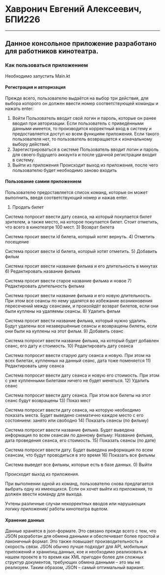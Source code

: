 # Хавронич Евгений Алексеевич, БПИ226
---
## Данное консольное приложение разработано для работников кинотеатра.
### Как пользоваться приложением
Необходимо запустить Main.kt
#### Регистрация и авторизация
Прежде всего, пользователю выдаётся на выбор три действия, для выбора которого он должен ввести номер соответствующей команды и нажать enter:
1. Войти
Пользователь вводит свой логин и пароль, которые он ранее вводил при авторизации. Если пользователь с приведёнными данными имеется, то производится корректный вход в систему и предоставляется доступ ко всем функциям приложения. Если такого пользователя нет, то пользователь возвращается к изначальному выбору действий.
2. Зарегистрироваться в системе
Пользователь вводит логин и пароль для своего будущего аккаунта и после удачной регистрации входит в систему.
0. Выйти из приложения
Происходит выход из приложения, после чего пользователю будет необходимо заново входить

#### Пользование самим приложением
Пользователю предоставляется список команд, которые он может выполнить, введя соответствующий номер и нажав enter.
1) Продать билет

Система попросит ввести дату сеанса, на который покупается билет зрителем, а также место, на которое покупается билет. Стоит отметить, что всего в кинотеатре 100 мест.
3) Возврат билета 

Система просит ввести id билета, который хотят вернуть.
4) Отметить посещение

Система просит ввести id билета, который хотят отметить.
5) Добавить фильм

Система просит ввести название фильма и его длительность в минутах
6) Редактировать название фильма

Система просит ввести старое название фильма и новое
7) Редактировать длительность фильма

Система просит ввести название фильма и его новую длительность. При этом все сеансы по нему удалятся во избежание возникновения пересечений между сеансами, и произойдёт возврат билетов, если они были куплены на удаляемы сеансы. 
8) Удалить фильм 

Система просит ввести название фильма, который нужно удалить. Будут удалены все незавершённые сеансы и возвращены билеты, если они были на куплены на этот фильм.
9) Добавить сеанс

Система попросит ввести название фильма, на который будет добавлен сеанс, его дату и стоимость. 
10) Редактировать дату сеанса

Система попросит ввести старую дату сеанса и новую. При этом на всех билетах, купленных на данный сеанс, дата тоже поменяется 
11) Редактировать цену сеанса

Система попросит ввести дату сеанса и новую его стоимость. При этом с уже купленными билетами ничего не будет меняться. 
12) Удалить сеанс

Система попросит ввести дату сеанса. При этом все билеты на этот сеанс будут возвращены
13) Показ мест

Система попросит ввести дату сеанса, на которую необходимо показать места. Будет выведено схематично каждое место с его состоянием: занято или свободно 
14) Показать сеансы (по фильму)

Система попросит ввести название фильма. Будет выведена информация по всем сеансам по данному фильму: Название фильма, дата проведения сеанса, его стоимость. 
15) Показать сеансы (по дате) 

Система попросит ввести дату. Будет выведена информация по всем сеансам, что будут проводиться в это время
16) Показать все фильмы

Система выведет все фильмы, которые есть в базе данных. 
0) Выйти 

Происходит выход из приложения.

При выполнении одной из команд, пользователю снова предлагается выбрать одну из имеющихся. Если он хочет выйти из приложения, то должен ввести команду для выхода. 

Учтены различные случаи некорректных вводов или нарушающих логику приложения/ работы кинотеатра вцелом.

#### Хранение данных
Данные хранятся в json-формате. Это связано прежде всего с тем, что JSON разработан для обмена данными и обеспечивает более простой и лаконичный формат. Это также повышает производительность и скорость связи. JSON обычно лучше подходит для API, мобильных приложений и хранилищ данных, кое и необходимо реализовать в нашем проекте в то время как XML пригоден более для сложных структур документов, требующих обмена данными – это мы не реализуем. Таким образом, JSON – самый оптимальный вариант.

